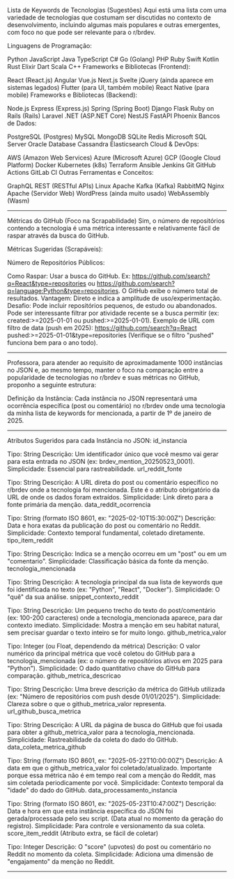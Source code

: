 Lista de Keywords de Tecnologias (Sugestões)
Aqui está uma lista com uma variedade de tecnologias que costumam ser discutidas no contexto de desenvolvimento, incluindo algumas mais populares e outras emergentes, com foco no que pode ser relevante para o r/brdev.

Linguagens de Programação:

Python
JavaScript
Java
TypeScript
C#
Go (Golang)
PHP
Ruby
Swift
Kotlin
Rust
Elixir
Dart
Scala
C++
Frameworks e Bibliotecas (Frontend):

React (React.js)
Angular
Vue.js
Next.js
Svelte
jQuery (ainda aparece em sistemas legados)
Flutter (para UI, também mobile)
React Native (para mobile)
Frameworks e Bibliotecas (Backend):

Node.js
Express (Express.js)
Spring (Spring Boot)
Django
Flask
Ruby on Rails (Rails)
Laravel
.NET (ASP.NET Core)
NestJS
FastAPI
Phoenix
Bancos de Dados:

PostgreSQL (Postgres)
MySQL
MongoDB
SQLite
Redis
Microsoft SQL Server
Oracle Database
Cassandra
Elasticsearch
Cloud & DevOps:

AWS (Amazon Web Services)
Azure (Microsoft Azure)
GCP (Google Cloud Platform)
Docker
Kubernetes (k8s)
Terraform
Ansible
Jenkins
Git
GitHub Actions
GitLab CI
Outras Ferramentas e Conceitos:

GraphQL
REST (RESTful APIs)
Linux
Apache Kafka (Kafka)
RabbitMQ
Nginx
Apache (Servidor Web)
WordPress (ainda muito usado)
WebAssembly (Wasm)

---------------------------------------------------------------------------------------------------------------------------------------------

Métricas do GitHub (Foco na Scrapabilidade)
Sim, o número de repositórios contendo a tecnologia é uma métrica interessante e relativamente fácil de raspar através da busca do GitHub.

Métricas Sugeridas (Scrapáveis):

Número de Repositórios Públicos:

Como Raspar: Usar a busca do GitHub. Ex: https://github.com/search?q=React&type=repositories ou https://github.com/search?q=language:Python&type=repositories. O GitHub exibe o número total de resultados.
Vantagem: Direto e indica a amplitude de uso/experimentação.
Desafio: Pode incluir repositórios pequenos, de estudo ou abandonados. Pode ser interessante filtrar por atividade recente se a busca permitir (ex: created:>=2025-01-01 ou pushed:>=2025-01-01).
Exemplo de URL com filtro de data (push em 2025): https://github.com/search?q=React pushed:>=2025-01-01&type=repositories (Verifique se o filtro "pushed" funciona bem para o ano todo).


---------------------------------------------------------------------------------------------------------------------------------------------

Professora, para atender ao requisito de aproximadamente 1000 instâncias no JSON e, ao mesmo tempo, manter o foco na comparação entre a popularidade de tecnologias no r/brdev e suas métricas no GitHub, proponho a seguinte estrutura:

Definição da Instância: Cada instância no JSON representará uma ocorrência específica (post ou comentário) no r/brdev onde uma tecnologia da minha lista de keywords for mencionada, a partir de 1º de janeiro de 2025.

---------------------------------------------------------------------------------------------------------------------------------------------

Atributos Sugeridos para cada Instância no JSON:
id_instancia

Tipo: String
Descrição: Um identificador único que você mesmo vai gerar para esta entrada no JSON (ex: brdev_mention_20250523_0001).
Simplicidade: Essencial para rastreabilidade.
url_reddit_fonte

Tipo: String
Descrição: A URL direta do post ou comentário específico no r/brdev onde a tecnologia foi mencionada. Este é o atributo obrigatório da URL de onde os dados foram extraídos.
Simplicidade: Link direto para a fonte primária da menção.
data_reddit_ocorrencia

Tipo: String (formato ISO 8601, ex: "2025-02-10T15:30:00Z")
Descrição: Data e hora exatas da publicação do post ou comentário no Reddit.
Simplicidade: Contexto temporal fundamental, coletado diretamente.
tipo_item_reddit

Tipo: String
Descrição: Indica se a menção ocorreu em um "post" ou em um "comentario".
Simplicidade: Classificação básica da fonte da menção.
tecnologia_mencionada

Tipo: String
Descrição: A tecnologia principal da sua lista de keywords que foi identificada no texto (ex: "Python", "React", "Docker").
Simplicidade: O "quê" da sua análise.
snippet_contexto_reddit

Tipo: String
Descrição: Um pequeno trecho do texto do post/comentário (ex: 100-200 caracteres) onde a tecnologia_mencionada aparece, para dar contexto imediato.
Simplicidade: Mostra a menção em seu habitat natural, sem precisar guardar o texto inteiro se for muito longo.
github_metrica_valor

Tipo: Integer (ou Float, dependendo da métrica)
Descrição: O valor numérico da principal métrica que você coletou do GitHub para a tecnologia_mencionada (ex: o número de repositórios ativos em 2025 para "Python").
Simplicidade: O dado quantitativo chave do GitHub para comparação.
github_metrica_descricao

Tipo: String
Descrição: Uma breve descrição da métrica do GitHub utilizada (ex: "Número de repositórios com push desde 01/01/2025").
Simplicidade: Clareza sobre o que o github_metrica_valor representa.
url_github_busca_metrica

Tipo: String
Descrição: A URL da página de busca do GitHub que foi usada para obter a github_metrica_valor para a tecnologia_mencionada.
Simplicidade: Rastreabilidade da coleta do dado do GitHub.
data_coleta_metrica_github

Tipo: String (formato ISO 8601, ex: "2025-05-22T10:00:00Z")
Descrição: A data em que o github_metrica_valor foi coletado/atualizado. Importante porque essa métrica não é em tempo real com a menção do Reddit, mas sim coletada periodicamente por você.
Simplicidade: Contexto temporal da "idade" do dado do GitHub.
data_processamento_instancia

Tipo: String (formato ISO 8601, ex: "2025-05-23T10:47:00Z")
Descrição: Data e hora em que esta instância específica do JSON foi gerada/processada pelo seu script. (Data atual no momento da geração do registro).
Simplicidade: Para controle e versionamento da sua coleta.
score_item_reddit (Atributo extra, se fácil de coletar)

Tipo: Integer
Descrição: O "score" (upvotes) do post ou comentário no Reddit no momento da coleta.
Simplicidade: Adiciona uma dimensão de "engajamento" da menção no Reddit.

---------------------------------------------------------------------------------------------------------------------------------------------


